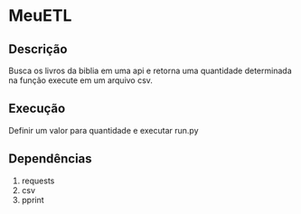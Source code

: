 # MeuETL

## Descrição

Busca os livros da biblia em uma api e retorna uma quantidade determinada na função execute em um arquivo csv.

## Execução

Definir um valor para quantidade e executar run.py

## Dependências

1. requests
2. csv
3. pprint

